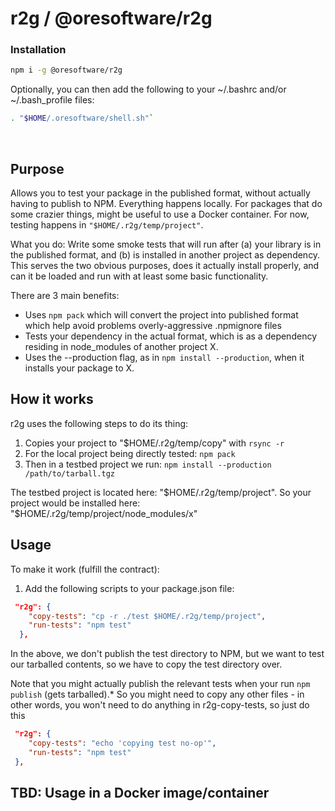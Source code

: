 
# r2g  / @oresoftware/r2g

### Installation

```bash
npm i -g @oresoftware/r2g
```

Optionally, you can then add the following to your ~/.bashrc and/or ~/.bash_profile files:

```bash
. "$HOME/.oresoftware/shell.sh"`
```

<br>

## Purpose

Allows you to test your package in the published format, without actually having to publish to NPM.
Everything happens locally. For packages that do some crazier things, might be useful to use a Docker container.
For now, testing happens in `"$HOME/.r2g/temp/project"`.

What you do: Write some smoke tests that will run after (a) your library is in the published format, and (b) is
installed in another project as dependency. This serves the two obvious purposes, does it actually install
properly, and can it be loaded and run with at least some basic functionality.

There are 3 main benefits:

* Uses `npm pack` which will convert the project into published format which help avoid problems overly-aggressive .npmignore files
* Tests your dependency in the actual format, which is as a dependency residing in node_modules of another project X.
* Uses the --production flag, as in `npm install --production`, when it installs your package to X.

<p>

## How it works

r2g uses the following steps to do its thing:

1. Copies your project to "$HOME/.r2g/temp/copy" with `rsync -r`
2. For the local project being directly tested: `npm pack`
3. Then in a testbed project we run: `npm install --production /path/to/tarball.tgz`

The testbed project is located here: "$HOME/.r2g/temp/project".
So your project would be installed here: "$HOME/.r2g/temp/project/node_modules/x"

## Usage

To make it work (fulfill the contract):

1. Add the following scripts to your package.json file:

```json
 "r2g": {
    "copy-tests": "cp -r ./test $HOME/.r2g/temp/project",
    "run-tests": "npm test"
  },

```
In the above, we don't publish the test directory to NPM, but we want to test our tarballed contents,
so we have to copy the test directory over.

Note that you might actually publish the relevant tests when your run `npm publish` (gets tarballed).*
So you might need to copy any other files -
in other words, you won't need to do anything in r2g-copy-tests, so just do this


```json
 "r2g": {
    "copy-tests": "echo 'copying test no-op'",
    "run-tests": "npm test"
 },

```




## TBD: Usage in a Docker image/container
